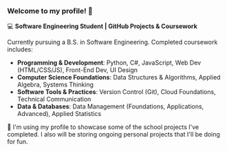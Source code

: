### Welcome to my profile! 👋

💻 **Software Engineering Student | GitHub Projects & Coursework**

Currently pursuing a B.S. in Software Engineering. Completed coursework includes:

- **Programming & Development**: Python, C#, JavaScript, Web Dev (HTML/CSS/JS), Front-End Dev, UI Design  
- **Computer Science Foundations**: Data Structures & Algorithms, Applied Algebra, Systems Thinking  
- **Software Tools & Practices**: Version Control (Git), Cloud Foundations, Technical Communication  
- **Data & Databases**: Data Management (Foundations, Applications, Advanced), Applied Statistics


👾 I'm using my profile to showcase some of the school projects I've completed. I also will be storing ongoing personal projects that I'll be doing for fun.
